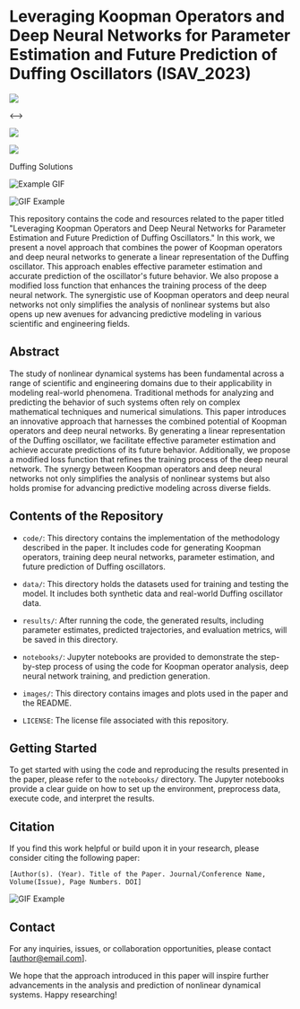 # Leveraging Koopman Operators and Deep Neural Networks for Parameter Estimation and Future Prediction of Duffing Oscillators (ISAV_2023)

<!-->
<p float="center">
  <img src="Images\Duffing Oscillator (δ=0.3, α=-1.0, β=1, γ=0.2, ω=1.2).png"  />
</p>
<-->

<p float="center">
  <img src="Images\Duffing Oscillator (δ=0.3, α=-1.0, β=1, γ=0.29, ω=1.2).png"  />
</p>

<p float="center">
  <img src="Images\Duffing Oscillator (δ=0.3, α=-1.0, β=1, γ=0.37, ω=1.2).png"  />
</p>

Duffing Solutions

![Example GIF](Images\3d_phase_space_animation.gif)
<p float="center">
<img src="Images\3d_phase_space_animation.gif" alt="GIF Example">
</p>

This repository contains the code and resources related to the paper titled "Leveraging Koopman Operators and Deep Neural Networks for Parameter Estimation and Future Prediction of Duffing Oscillators." In this work, we present a novel approach that combines the power of Koopman operators and deep neural networks to generate a linear representation of the Duffing oscillator. This approach enables effective parameter estimation and accurate prediction of the oscillator's future behavior. We also propose a modified loss function that enhances the training process of the deep neural network. The synergistic use of Koopman operators and deep neural networks not only simplifies the analysis of nonlinear systems but also opens up new avenues for advancing predictive modeling in various scientific and engineering fields.

## Abstract

The study of nonlinear dynamical systems has been fundamental across a range of scientific and engineering domains due to their applicability in modeling real-world phenomena. Traditional methods for analyzing and predicting the behavior of such systems often rely on complex mathematical techniques and numerical simulations. This paper introduces an innovative approach that harnesses the combined potential of Koopman operators and deep neural networks. By generating a linear representation of the Duffing oscillator, we facilitate effective parameter estimation and achieve accurate predictions of its future behavior. Additionally, we propose a modified loss function that refines the training process of the deep neural network. The synergy between Koopman operators and deep neural networks not only simplifies the analysis of nonlinear systems but also holds promise for advancing predictive modeling across diverse fields.

## Contents of the Repository

- `code/`: This directory contains the implementation of the methodology described in the paper. It includes code for generating Koopman operators, training deep neural networks, parameter estimation, and future prediction of Duffing oscillators.

- `data/`: This directory holds the datasets used for training and testing the model. It includes both synthetic data and real-world Duffing oscillator data.

- `results/`: After running the code, the generated results, including parameter estimates, predicted trajectories, and evaluation metrics, will be saved in this directory.

- `notebooks/`: Jupyter notebooks are provided to demonstrate the step-by-step process of using the code for Koopman operator analysis, deep neural network training, and prediction generation.

- `images/`: This directory contains images and plots used in the paper and the README.

- `LICENSE`: The license file associated with this repository.

## Getting Started

To get started with using the code and reproducing the results presented in the paper, please refer to the `notebooks/` directory. The Jupyter notebooks provide a clear guide on how to set up the environment, preprocess data, execute code, and interpret the results.

## Citation

If you find this work helpful or build upon it in your research, please consider citing the following paper:

```
[Author(s). (Year). Title of the Paper. Journal/Conference Name, Volume(Issue), Page Numbers. DOI]
```
<p float="center">
<img src="Images\alpha = 0000 gamma=0.37.png" alt="GIF Example">
</p>


## Contact

For any inquiries, issues, or collaboration opportunities, please contact [author@email.com].

We hope that the approach introduced in this paper will inspire further advancements in the analysis and prediction of nonlinear dynamical systems. Happy researching!

